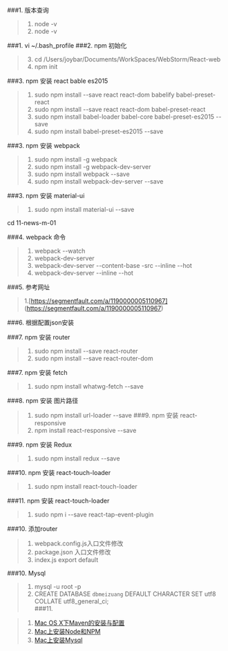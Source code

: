 ###1.  版本查询
>1.  node -v
>2.  node -v


###1. vi ~/.bash_profile
###2.  npm 初始化
>3.  cd /Users/joybar/Documents/WorkSpaces/WebStorm/React-web
>4. npm init

###3.  npm 安装 react bable es2015
>1. sudo npm install --save react react-dom babelify babel-preset-react
>2. sudo  npm install --save react react-dom babel-preset-react
>3. sudo npm install babel-loader babel-core babel-preset-es2015 --save
>4.  sudo npm install  babel-preset-es2015 --save



###3.  npm 安装 webpack
>1.  sudo npm install -g webpack
>2.  sudo npm install -g webpack-dev-server
>3. sudo npm install webpack --save
>4. sudo npm install webpack-dev-server --save

###3.  npm 安装 material-ui
>1.  sudo npm install material-ui  --save

 cd 11-news-m-01

###4.  webpack 命令
>1. webpack --watch
>2. webpack-dev-server
>3. webpack-dev-server --content-base -src --inline --hot
>4. webpack-dev-server --inline --hot

###5. 参考网址
>1.[https://segmentfault.com/a/1190000005110967] (https://segmentfault.com/a/1190000005110967)


###6. 根据配置json安装
>


###7.  npm 安装 router
>1.  sudo npm install --save react-router
>2.  sudo npm install --save react-router-dom

###7.  npm 安装 fetch
>1. sudo npm install whatwg-fetch --save

###8.  npm 安装 图片路径
>1.  sudo npm install url-loader --save
###9.  npm 安装 react-responsive
>1.  npm install react-responsive --save

###9.  npm 安装 Redux
>1. sudo npm install redux --save

###10.  npm 安装 react-touch-loader
>1. sudo npm install react-touch-loader

###11.  npm 安装 react-touch-loader
>1. sudo npm i --save react-tap-event-plugin


###10.  添加router
>1. webpack.config.js入口文件修改
>2. package.json 入口文件修改
>3. index.js export  default


###10.  Mysql
>1. mysql -u root -p   
>1. CREATE DATABASE `dbmeizuang` DEFAULT CHARACTER SET utf8 COLLATE utf8_general_ci;  
###11.

>1. [Mac OS X下Maven的安装与配置](http://www.jianshu.com/p/191685a33786)
>1. [Mac上安装Node和NPM](http://www.jianshu.com/p/20ea93641bda)
>1. [Mac上安装Mysql](http://www.jianshu.com/p/fd3aae701db9)


